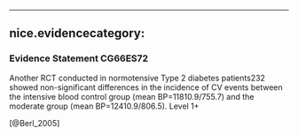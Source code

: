 
---
nice.evidencecategory: 
---

### Evidence Statement CG66ES72
Another RCT conducted in normotensive Type 2 diabetes patients232 showed non-significant
differences in the incidence of CV events between the intensive blood control group (mean
BP=11810.9/755.7) and the moderate group (mean BP=12410.9/806.5). Level 1+

[@Berl_2005]

